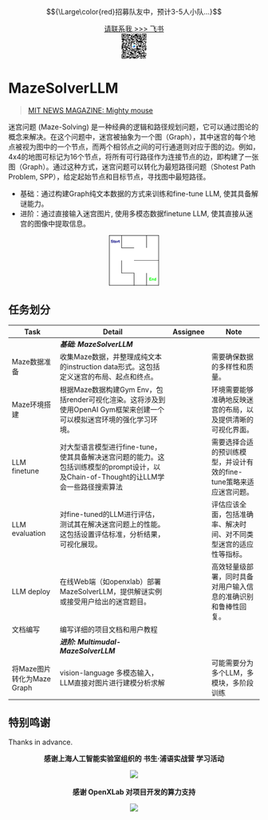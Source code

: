$${\Large\color{red}招募队友中，预计3-5人小队...}$$

<p align="center">
  <a href="https://www.feishu.cn/invitation/page/add_contact/?token=db9m651e-10d4-4e68-aa61-5cf1c31c80f6&amp;unique_id=BAYMMa4KV21p9Ejnqf0Ebw==" target="_blank">请联系我 >>> 飞书</a>
  <br>
<!--   <img src="Feishu.jpg" width="10%"> -->
  <a href="https://www.feishu.cn/invitation/page/add_contact/?token=db9m651e-10d4-4e68-aa61-5cf1c31c80f6&amp;unique_id=BAYMMa4KV21p9Ejnqf0Ebw==" target="_blank">
    <img src="Feishu.jpg" width="10%" alt="Feishu Logo">
  </a>
</p>

# MazeSolverLLM


> [MIT NEWS MAGAZINE: Mighty mouse](https://www.technologyreview.com/2018/12/19/138508/mighty-mouse/)


迷宫问题 (Maze-Solving) 是一种经典的逻辑和路径规划问题，它可以通过图论的概念来解决。在这个问题中，迷宫被抽象为一个图（Graph），其中迷宫的每个地点被视为图中的一个节点，而两个相邻点之间的可行通道则对应于图的边。例如，4x4的地图可标记为16个节点，将所有可行路径作为连接节点的边，即构建了一张图（Graph）。通过这种方式，迷宫问题可以转化为最短路径问题（Shotest Path Problem, SPP），给定起始节点和目标节点，寻找图中最短路径。

- 基础：通过构建Graph纯文本数据的方式来训练和fine-tune LLM, 使其具备解谜能力。
- 进阶：通过直接输入迷宫图片, 使用多模态数据finetune LLM, 使其直接从迷宫的图像中提取信息。

<p align="center">
    <img src="maze.png" width="20%">
</p>

## 任务划分

| **Task**                   	| **Detail**                                                                                                                           	| **Assignee** 	| **Note**                                                            	|
|----------------------------	|--------------------------------------------------------------------------------------------------------------------------------------	|--------------	|---------------------------------------------------------------------	|
|                            	| **_基础: MazeSolverLLM_**                                                                                                              	|              	|                                                                     	|
| Maze数据准备               	| 收集Maze数据，并整理成纯文本的instruction data形式。这包括定义迷宫的布局、起点和终点。                                               	|              	| 需要确保数据的多样性和质量。                                        	|
| Maze环境搭建               	| 根据Maze数据构建Gym Env，包括render可视化渲染。这将涉及到使用OpenAI Gym框架来创建一个可以模拟迷宫环境的强化学习环境。                	|              	| 环境需要能够准确地反映迷宫的布局，以及提供清晰的可视化界面。        	|
| LLM finetune               	| 对大型语言模型进行fine-tune，使其具备解决迷宫问题的能力。这包括训练模型的prompt设计，以及Chain-of-Thought的让LLM学会一些路径搜索算法 	|              	| 需要选择合适的预训练模型，并设计有效的fine-tune策略来适应迷宫问题。 	|
| LLM evaluation             	| 对fine-tuned的LLM进行评估，测试其在解决迷宫问题上的性能。这包括设置评估标准，分析结果，可视化展现。                                  	|              	| 评估应该全面，包括准确率、解决时间、对不同类型迷宫的适应性等指标。  	|
| LLM deploy                 	| 在线Web端（如openxlab）部署MazeSolverLLM，提供解谜实例或接受用户给出的迷宫题目。                                                     	|              	| 高效轻量级部署，同时具备对用户输入信息的准确识别和鲁棒性回复。      	|
| 文档编写                   	| 编写详细的项目文档和用户教程                                                                                                         	|              	|                                                                     	|
|                            	| **_进阶: Multimudal-MazeSolverLLM_**                                                                                                   	|              	|                                                                     	|
| 将Maze图片转化为Maze Graph 	| vision-language 多模态输入，LLM直接对图片进行建模分析求解                                                                            	|              	| 可能需要分为多个LLM，多模块，多阶段训练                             	|



## 特别鸣谢

Thanks in advance. 

<p align="center"><b>感谢上海人工智能实验室组织的 书生·浦语实战营 学习活动</b></p>

<div align=center><img src ="https://github.com/SmartFlowAI/TheGodOfCookery/blob/main/images/shanghaiailab.png"/></div>

<p align="center"><b>感谢 OpenXLab 对项目开发的算力支持</b></p>

<div align=center><img src ="https://github.com/SmartFlowAI/TheGodOfCookery/blob/main/images/openxlab.png"/></div>
